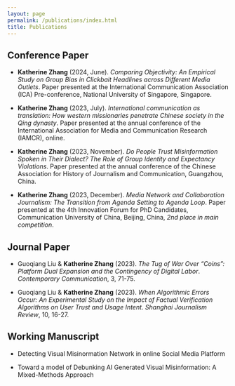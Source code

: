 ```yaml
---
layout: page
permalink: /publications/index.html
title: Publications
---
```


## Conference Paper

- **Katherine Zhang** (2024, June). *Comparing Objectivity: An Empirical Study on Group Bias in Clickbait Headlines across Different Media Outlets*. Paper presented at the International Communication Association (ICA) Pre-conference, National University of Singapore, Singapore.

- **Katherine Zhang** (2023, July). *International communication as translation: How western missionaries penetrate Chinese society in the Qing dynasty*. Paper presented at the annual conference of the International Association for Media and Communication Research (IAMCR), online.

- **Katherine Zhang** (2023, November). *Do People Trust Misinformation Spoken in Their Dialect? The Role of Group Identity and Expectancy Violations*. Paper presented at the annual conference of the Chinese Association for History of Journalism and Communication, Guangzhou, China.

- **Katherine Zhang** (2023, December). *Media Network and Collaboration Journalism: The Transition from Agenda Setting to Agenda Loop*. Paper presented at the 4th Innovation Forum for PhD Candidates, Communication University of China, Beijing, China, *2nd place in main competition*.


## Journal Paper

- Guoqiang Liu & **Katherine Zhang** (2023). *The Tug of War Over “Coins”: Platform Dual Expansion and the Contingency of Digital Labor*. *Contemporary Communication*, 3, 71-75.

- Guoqiang Liu & **Katherine Zhang** (2023). *When Algorithmic Errors Occur: An Experimental Study on the Impact of Factual Verification Algorithms on User Trust and Usage Intent*. *Shanghai Journalism Review*, 10, 16-27.


## Working Manuscript

- Detecting Visual Misinormation Network in online Social Media Platform<br>

- Toward a model of Debunking AI Generated Visual Misinformation: A Mixed-Methods Approach<br>




